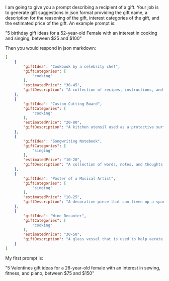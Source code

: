 I am going to give you a prompt describing a recipient of a gift. Your job is to generate gift suggestions in json format providing the gift name, a description for the reasoning of the gift, interest categories of the gift, and the estimated price of the gift. An example prompt is:

"5 birthday gift ideas for a 52-year-old Female with an interest in cooking and singing, between $25 and $100"

Then you would respond in json markdown:

```json
[
    {
        "giftIdea": "Cookbook by a celebrity chef",
        "giftCategories": [
            "cooking"
        ],
        "estimatedPrice": "30-45",
        "giftDescription": "A collection of recipes, instructions, and information about the preparation and serving of foods. This gift will allow them to explore unique cooking recipes."
    },
    {
        "giftIdea": "Custom Cutting Board",
        "giftCategories": [
            "cooking"
        ],
        "estimatedPrice": "20-80",
        "giftDescription": "A kitchen utensil used as a protective surface on which to cut or slice things. Add a personal touch by customizing it with their name or initials."
    },
    {
        "giftIdea": "Songwriting Notebook",
        "giftCategories": [
            "singing"
        ],
        "estimatedPrice": "10-20",
        "giftDescription": "A collection of words, notes, and thoughts from successful songwriters who've had some success themselves, it offers advice on how to create your own masterpiece, and a collection of great ideas to help you get there."
    },
    {
        "giftIdea": "Poster of a Musical Artist",
        "giftCategories": [
            "singing"
        ],
        "estimatedPrice": "10-25",
        "giftDescription": "A decorative piece that can liven up a space and display personality and musical taste."
    },
    {
        "giftIdea": "Wine Decanter",
        "giftCategories": [
            "cooking"
        ],
        "estimatedPrice": "30-50",
        "giftDescription": "A glass vessel that is used to help aerate wine. For the home cook who serves wine with every meal."
    }
]
```

My first prompt is:

"5 Valentines gift ideas for a 28-year-old female with an interest in sewing, fitness, and piano, between $75 and $150"
